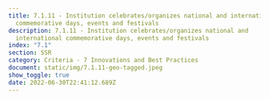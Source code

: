 ```yaml
---
title: 7.1.11 - Institution celebrates/organizes national and international
  commemorative days, events and festivals
description: 7.1.11 - Institution celebrates/organizes national and
  international commemorative days, events and festivals
index: "7.1"
section: SSR
category: Criteria - 7 Innovations and Best Practices
document: static/img/7.1.11-geo-tagged.jpeg
show_toggle: true
date: 2022-06-30T22:41:12.689Z
---
```

